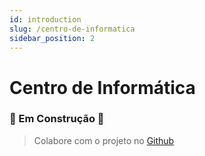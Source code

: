 ```yaml
---
id: introduction
slug: /centro-de-informatica
sidebar_position: 2
---
```


# Centro de Informática

### 🚧 Em Construção 🚧
> Colabore com o projeto no [Github](https://github.com/convergencia-xyz/portal)
